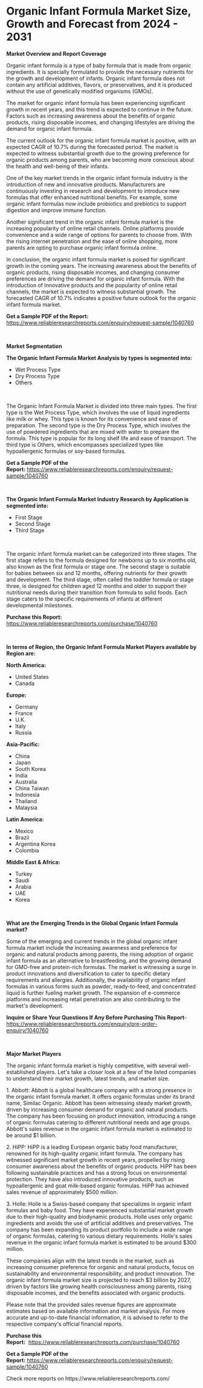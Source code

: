 <p><h1>Organic Infant Formula Market Size, Growth and Forecast from 2024 - 2031</h1></p><p><strong>Market Overview and Report Coverage</strong></p>
<p><p>Organic infant formula is a type of baby formula that is made from organic ingredients. It is specially formulated to provide the necessary nutrients for the growth and development of infants. Organic infant formula does not contain any artificial additives, flavors, or preservatives, and it is produced without the use of genetically modified organisms (GMOs).</p><p>The market for organic infant formula has been experiencing significant growth in recent years, and this trend is expected to continue in the future. Factors such as increasing awareness about the benefits of organic products, rising disposable incomes, and changing lifestyles are driving the demand for organic infant formula.</p><p>The current outlook for the organic infant formula market is positive, with an expected CAGR of 10.7% during the forecasted period. The market is expected to witness substantial growth due to the growing preference for organic products among parents, who are becoming more conscious about the health and well-being of their infants.</p><p>One of the key market trends in the organic infant formula industry is the introduction of new and innovative products. Manufacturers are continuously investing in research and development to introduce new formulas that offer enhanced nutritional benefits. For example, some organic infant formulas now include probiotics and prebiotics to support digestion and improve immune function.</p><p>Another significant trend in the organic infant formula market is the increasing popularity of online retail channels. Online platforms provide convenience and a wide range of options for parents to choose from. With the rising internet penetration and the ease of online shopping, more parents are opting to purchase organic infant formula online.</p><p>In conclusion, the organic infant formula market is poised for significant growth in the coming years. The increasing awareness about the benefits of organic products, rising disposable incomes, and changing consumer preferences are driving the demand for organic infant formula. With the introduction of innovative products and the popularity of online retail channels, the market is expected to witness substantial growth. The forecasted CAGR of 10.7% indicates a positive future outlook for the organic infant formula market.</p></p>
<p><strong>Get a Sample PDF of the Report:</strong> <a href="https://www.reliableresearchreports.com/enquiry/request-sample/1040760">https://www.reliableresearchreports.com/enquiry/request-sample/1040760</a></p>
<p>&nbsp;</p>
<p><strong>Market Segmentation</strong></p>
<p><strong>The Organic Infant Formula Market Analysis by types is segmented into:</strong></p>
<p><ul><li>Wet Process Type</li><li>Dry Process Type</li><li>Others</li></ul></p>
<p>&nbsp;</p>
<p><p>The Organic Infant Formula Market is divided into three main types. The first type is the Wet Process Type, which involves the use of liquid ingredients like milk or whey. This type is known for its convenience and ease of preparation. The second type is the Dry Process Type, which involves the use of powdered ingredients that are mixed with water to prepare the formula. This type is popular for its long shelf life and ease of transport. The third type is Others, which encompasses specialized types like hypoallergenic formulas or soy-based formulas.</p></p>
<p><strong>Get a Sample PDF of the Report:</strong>&nbsp;<a href="https://www.reliableresearchreports.com/enquiry/request-sample/1040760">https://www.reliableresearchreports.com/enquiry/request-sample/1040760</a></p>
<p>&nbsp;</p>
<p><strong>The Organic Infant Formula Market Industry Research by Application is segmented into:</strong></p>
<p><ul><li>First Stage</li><li>Second Stage</li><li>Third Stage</li></ul></p>
<p>&nbsp;</p>
<p><p>The organic infant formula market can be categorized into three stages. The first stage refers to the formula designed for newborns up to six months old, also known as the first formula or stage one. The second stage is suitable for babies between six and 12 months, offering nutrients for their growth and development. The third stage, often called the toddler formula or stage three, is designed for children aged 12 months and older to support their nutritional needs during their transition from formula to solid foods. Each stage caters to the specific requirements of infants at different developmental milestones.</p></p>
<p><strong>Purchase this Report:</strong>&nbsp; <a href="https://www.reliableresearchreports.com/purchase/1040760">https://www.reliableresearchreports.com/purchase/1040760</a></p>
<p>&nbsp;</p>
<p><strong>In terms of Region, the Organic Infant Formula Market Players available by Region are:</strong></p>
<p>
    <p> <strong> North America: </strong>
        <ul>
            <li>United States</li>
            <li>Canada</li>
        </ul>
        </p> 
    <p> <strong> Europe: </strong>
        <ul>
            <li>Germany</li>
            <li>France</li>
            <li>U.K.</li>
            <li>Italy</li>
            <li>Russia</li>
        </ul>
        </p> 
    <p> <strong> Asia-Pacific: </strong>
        <ul>
            <li>China</li>
            <li>Japan</li>
            <li>South Korea</li>
            <li>India</li>
            <li>Australia</li>
            <li>China Taiwan</li>
            <li>Indonesia</li>
            <li>Thailand</li>
            <li>Malaysia</li>
        </ul>
        </p> 
    <p> <strong> Latin America: </strong>
        <ul>
            <li>Mexico</li>
            <li>Brazil</li>
            <li>Argentina Korea</li>
            <li>Colombia</li>
        </ul>
        </p> 
    <p> <strong> Middle East & Africa: </strong>
        <ul>
            <li>Turkey</li>
            <li>Saudi</li>
            <li>Arabia</li>
            <li>UAE</li>
            <li>Korea</li>
        </ul>
    </p>
    </p>
<p>&nbsp;</p>
<p><strong>What are the Emerging Trends in the Global Organic Infant Formula market?</strong></p>
<p><p>Some of the emerging and current trends in the global organic infant formula market include the increasing awareness and preference for organic and natural products among parents, the rising adoption of organic infant formula as an alternative to breastfeeding, and the growing demand for GMO-free and protein-rich formulas. The market is witnessing a surge in product innovations and diversification to cater to specific dietary requirements and allergies. Additionally, the availability of organic infant formulas in various forms such as powder, ready-to-feed, and concentrated liquid is further fueling market growth. The expansion of e-commerce platforms and increasing retail penetration are also contributing to the market's development.</p></p>
<p><strong>Inquire or Share Your Questions If Any Before Purchasing This Report</strong>- <a href="https://www.reliableresearchreports.com/enquiry/pre-order-enquiry/1040760">https://www.reliableresearchreports.com/enquiry/pre-order-enquiry/1040760</a></p>
<p>&nbsp;</p>
<p><strong>Major Market Players</strong></p>
<p><p>The organic infant formula market is highly competitive, with several well-established players. Let's take a closer look at a few of the listed companies to understand their market growth, latest trends, and market size.</p><p>1. Abbott: Abbott is a global healthcare company with a strong presence in the organic infant formula market. It offers organic formulas under its brand name, Similac Organic. Abbott has been witnessing steady market growth, driven by increasing consumer demand for organic and natural products. The company has been focusing on product innovation, introducing a range of organic formulas catering to different nutritional needs and age groups. Abbott's sales revenue in the organic infant formula market is estimated to be around $1 billion.</p><p>2. HiPP: HiPP is a leading European organic baby food manufacturer, renowned for its high-quality organic infant formula. The company has witnessed significant market growth in recent years, propelled by rising consumer awareness about the benefits of organic products. HiPP has been following sustainable practices and has a strong focus on environmental protection. They have also introduced innovative products, such as hypoallergenic and goat milk-based organic formulas. HiPP has achieved sales revenue of approximately $500 million.</p><p>3. Holle: Holle is a Swiss-based company that specializes in organic infant formulas and baby food. They have experienced substantial market growth due to their high-quality and biodynamic products. Holle uses only organic ingredients and avoids the use of artificial additives and preservatives. The company has been expanding its product portfolio to include a wide range of organic formulas, catering to various dietary requirements. Holle's sales revenue in the organic infant formula market is estimated to be around $300 million.</p><p>These companies align with the latest trends in the market, such as increasing consumer preference for organic and natural products, focus on sustainability and environmental responsibility, and product innovation. The organic infant formula market size is projected to reach $3 billion by 2027, driven by factors like growing health consciousness among parents, rising disposable incomes, and the benefits associated with organic products.</p><p>Please note that the provided sales revenue figures are approximate estimates based on available information and market analysis. For more accurate and up-to-date financial information, it is advised to refer to the respective company's official financial reports.</p></p>
<p><strong>Purchase this Report:</strong>&nbsp;&nbsp;<a href="https://www.reliableresearchreports.com/purchase/1040760">https://www.reliableresearchreports.com/purchase/1040760</a></p>
<p></p>
<p><strong>Get a Sample PDF of the Report:</strong>&nbsp;<a href="https://www.reliableresearchreports.com/enquiry/request-sample/1040760">https://www.reliableresearchreports.com/enquiry/request-sample/1040760</a></p>
<p>Check more reports on https://www.reliableresearchreports.com/</p>